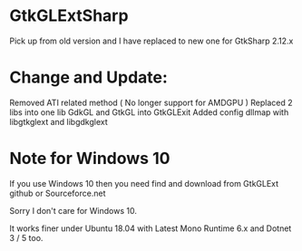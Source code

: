 # GtkGLExtSharp
Pick up from old version and I have replaced to new one for GtkSharp 2.12.x

# Change and Update:
Removed ATI related method ( No longer support for AMDGPU )
Replaced 2 libs into one lib GdkGL and GtkGL into GtkGLExit
Added config dllmap with libgtkglext and libgdkglext

# Note for Windows 10
If you use Windows 10 then you need find and download from GtkGLExt github or Sourceforce.net

Sorry I don't care for Windows 10.

It works finer under Ubuntu 18.04 with Latest Mono Runtime 6.x and Dotnet 3 / 5 too.

